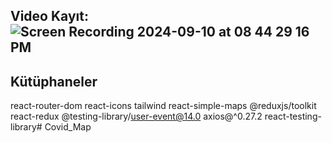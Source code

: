 ## Video Kayıt: ![Screen Recording 2024-09-10 at 08 44 29 16 PM](https://github.com/user-attachments/assets/6f1266ab-9f48-4fa0-8d2d-40f18dbb410c)


## Kütüphaneler
react-router-dom
react-icons
tailwind
react-simple-maps
@reduxjs/toolkit
react-redux
@testing-library/user-event@14.0
axios@^0.27.2
react-testing-library# Covid_Map
